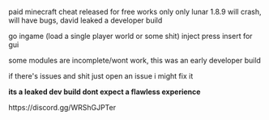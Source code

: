 paid minecraft cheat released for free works only only lunar 1.8.9
will crash, will have bugs, david leaked a developer build

go ingame (load a single player world or some shit)
inject
press insert for gui

some modules are incomplete/wont work, this was an early developer build

if there's issues and shit just open an issue i might fix it

<b>its a leaked dev build dont expect a flawless experience</b>

<link>https://discord.gg/WRShGJPTer</link>
